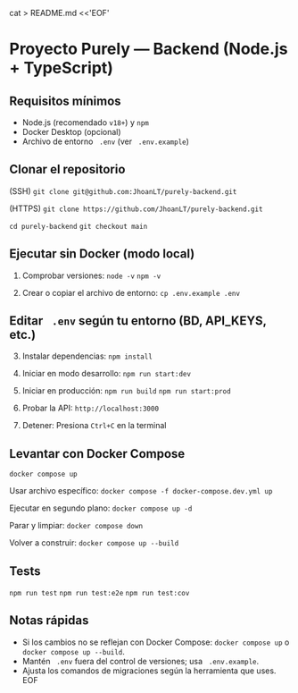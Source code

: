 cat > README.md <<'EOF'
# Proyecto Purely — Backend (Node.js + TypeScript)

## Requisitos mínimos
- Node.js (recomendado `v18+`) y `npm`
- Docker Desktop (opcional)
- Archivo de entorno ` .env` (ver ` .env.example`)

## Clonar el repositorio
(SSH)
`git clone git@github.com:JhoanLT/purely-backend.git`

(HTTPS)
`git clone https://github.com/JhoanLT/purely-backend.git`

`cd purely-backend`
`git checkout main`

## Ejecutar sin Docker (modo local)
1. Comprobar versiones:
   `node -v`
   `npm -v`

2. Crear o copiar el archivo de entorno:
   `cp .env.example .env`
## Editar ` .env` según tu entorno (BD, API_KEYS, etc.)

3. Instalar dependencias:
   `npm install`

5. Iniciar en modo desarrollo:
   `npm run start:dev`

6. Iniciar en producción:
   `npm run build`
   `npm run start:prod`

7. Probar la API:
   `http://localhost:3000`

8. Detener:
   Presiona `Ctrl+C` en la terminal

## Levantar con Docker Compose
`docker compose up`

Usar archivo específico:
`docker compose -f docker-compose.dev.yml up`

Ejecutar en segundo plano:
`docker compose up -d`

Parar y limpiar:
`docker compose down`

Volver a construir:
`docker compose up --build`

## Tests
`npm run test`
`npm run test:e2e`
`npm run test:cov`

## Notas rápidas
- Si los cambios no se reflejan con Docker Compose: `docker compose up` o `docker compose up --build`.
- Mantén ` .env` fuera del control de versiones; usa ` .env.example`.
- Ajusta los comandos de migraciones según la herramienta que uses.
  EOF
